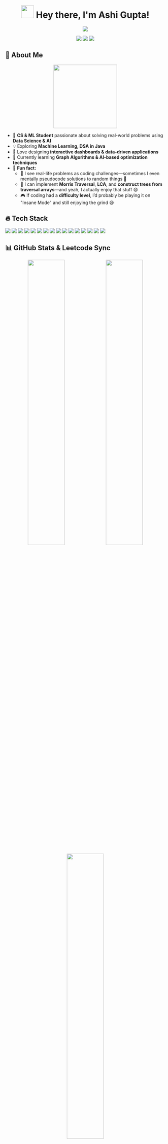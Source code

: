 <h1 align="center">
  <img src="https://media.giphy.com/media/hvRJCLFzcasrR4ia7z/giphy.gif" width="40px"/> 
  Hey there, I'm Ashi Gupta! 
</h1>

<p align="center">
  <img src="https://readme-typing-svg.herokuapp.com?font=Fira+Code&weight=600&size=22&pause=1000&color=38C2FF&width=800&height=45&lines=Data+Science+%7C+Machine+Learning+%7C+Software+Development;Lifelong+Learner+%7C+Problem+Solver+%7C+Tech+Explorer;Building+Interactive+Projects" />
</p>

<p align="center">
  <img src="https://img.shields.io/badge/Data%20Science-%231E90FF?style=for-the-badge&logo=databricks&logoColor=white" />
  <img src="https://img.shields.io/badge/Data%20Analytics-%23F47216?style=for-the-badge&logo=powerbi&logoColor=white" />
  <img src="https://img.shields.io/badge/Machine%20Learning-%239932CC?style=for-the-badge&logo=tensorflow&logoColor=white" />
</p>

## 🚀 About Me  
<p align="center">
  <img src="https://media.giphy.com/media/fAnzw6YK33jMwzp5wp/giphy.gif" width="200" height="200">
</p>

- 🏫 **CS & ML Student** passionate about solving real-world problems using **Data Science & AI**  
- 💡 Exploring **Machine Learning, DSA in Java**  
- 🎨 Love designing **interactive dashboards & data-driven applications**  
- 🌱 Currently learning **Graph Algorithms & AI-based optimization techniques**  
- 🎯 **Fun fact:**  
  - 🧩 I see real-life problems as coding challenges—sometimes I even mentally pseudocode solutions to random things 🚀  
  - 🌳 I can implement **Morris Traversal**, **LCA**, and **construct trees from traversal arrays**—and yeah, I actually enjoy that stuff 😄  
  - 🎮 If coding had a **difficulty level**, I’d probably be playing it on "Insane Mode" and still enjoying the grind 😆

## 🔥 Tech Stack  
<p align="left">  
  <img src="https://img.shields.io/badge/Code-Java-orange?style=flat&logo=java&logoColor=white" />  
  <img src="https://img.shields.io/badge/Code-Python-blue?style=flat&logo=python&logoColor=white" />  
  <img src="https://img.shields.io/badge/Database-MySQL-4479A1?style=flat&logo=mysql&logoColor=white" />  
  <img src="https://img.shields.io/badge/Tools-SQL-lightgray?style=flat&logo=sqlite&logoColor=white" />  
  <img src="https://img.shields.io/badge/Framework-SpringBoot-6DB33F?style=flat&logo=springboot&logoColor=white" />  
  <img src="https://img.shields.io/badge/ML-TensorFlow-FF6F00?style=flat&logo=tensorflow&logoColor=white" />  
  <img src="https://img.shields.io/badge/ML-Keras-D00000?style=flat&logo=keras&logoColor=white" />  
  <img src="https://img.shields.io/badge/ML-XGBoost-004D40?style=flat&logo=xgboost&logoColor=white" />  
  <img src="https://img.shields.io/badge/EDA-Pandas-150458?style=flat&logo=pandas&logoColor=white" />  
  <img src="https://img.shields.io/badge/Visualization-Tableau-E97627?style=flat&logo=tableau&logoColor=white" />  
  <img src="https://img.shields.io/badge/Web%20Scraping-BeautifulSoup-8B8B8B?style=flat&logo=python&logoColor=white" />  
  <img src="https://img.shields.io/badge/Web%20Scraping-Selenium-43B02A?style=flat&logo=selenium&logoColor=white" />  
  <img src="https://img.shields.io/badge/IDE-IntelliJ-000000?style=flat&logo=intellijidea&logoColor=white" />  
  <img src="https://img.shields.io/badge/Platform-Google%20Colab-F9AB00?style=flat&logo=googlecolab&logoColor=white" />  
  <img src="https://img.shields.io/badge/Platform-Jupyter-F37626?style=flat&logo=jupyter&logoColor=white" />  
  <img src="https://img.shields.io/badge/Version%20Control-GitHub-181717?style=flat&logo=github&logoColor=white" />  
</p>

## 📊 GitHub Stats & Leetcode Sync  

<p align="center">  
  <img src="https://github-readme-stats.vercel.app/api?username=Ashi12218604&show_icons=true&theme=tokyonight&hide_border=true" width="48%">  
  <img src="https://github-readme-streak-stats.herokuapp.com/?user=Ashi12218604&theme=tokyonight&hide_border=true" width="48%">  
  <img src="https://github-readme-stats.vercel.app/api/top-langs/?username=Ashi12218604&layout=compact&theme=tokyonight&hide_border=true" width="48%">  
</p>  

---

## 🚀 Leetcode Progress (Synced via LeetSync)  

<p align="center">
  <a href="https://github.com/Ashi12218604/Leetcode">
    <img src="https://img.shields.io/badge/LeetCode-Synced%20via%20LeetSync-orange?style=for-the-badge&logo=leetcode" alt="LeetCode Sync Badge"/>
  </a>
</p>

📌 **📝 Repository:** [Leetcode](https://github.com/Ashi12218604/Leetcode)  
📌 **🔥 Automation:** All solved LeetCode problems are **automatically** synced and pushed to GitHub.  

### 🚀 **Problem-Solving Progress**  

📊 **Current Problems Solved:**

🌟 **Arrays:**   ██████████░░░░░  **75%**  
🔎 **Binary Search:**   ██████████░░░░  **75%**  
🔗 **Linked Lists:**   ███████░░░░░░░  **60%**  
🌲 **Trees:**   █████████░░░░░░  **70%**  
📚 **Stacks & Queues:**   ██████░░░░░░░  **50%**  

---

## 📬 Let's Connect

<p align="center">
  <a href="mailto:guptaashi655@gmail.com" target="_blank">
    <img src="https://img.shields.io/badge/Gmail-guptaashi655@gmail.com-D14836?style=for-the-badge&logo=gmail&logoColor=white" alt="Gmail Badge" />
  </a>
  &nbsp;
  <a href="https://github.com/Ashi12218604/Ashi12218604/raw/main/ashi_ds_resume.pdf" target="_blank">
    <img src="https://img.shields.io/badge/Resume-Download%20PDF-success?style=for-the-badge&logo=adobeacrobatreader&logoColor=white" alt="Resume Badge" />
  </a>
</p>


---

💡 **Want to see more?** Check out my **[GitHub Profile](https://github.com/Ashi12218604)** for additional projects and contributions! 🚀
